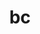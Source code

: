 ---
title: "bc"
layout: cache
categories: [package, develop]
meta: {"compilers": ["gcc@11.4.0"], "num_specs": 19, "num_specs_by_stack": {"e4s": 9, "e4s-neoverse-v2": 10, "root": 19, "tutorial": 9}, "oss": ["ubuntu22.04"], "platforms": ["linux"], "stacks": ["e4s", "e4s-neoverse-v2", "root", "tutorial"], "targets": ["neoverse_v2", "x86_64_v3"], "versions": ["1.07.1"]}
spec_details: [{"compiler": "gcc@11.4.0", "hash": "4332aafto33aazwgnil7tqf4k6o4cktn", "os": "ubuntu22.04", "platform": "linux", "size": "-", "stacks": ["e4s", "root", "tutorial"], "target": "x86_64_v3", "variants": ["build_system=autotools"], "versions": ["1.07.1"]}, {"compiler": "gcc@11.4.0", "hash": "4pdudlq4nfje335fogjpjzzxtnwju65c", "os": "ubuntu22.04", "platform": "linux", "size": "-", "stacks": ["e4s-neoverse-v2", "root"], "target": "neoverse_v2", "variants": ["build_system=autotools"], "versions": ["1.07.1"]}, {"compiler": "gcc@11.4.0", "hash": "6dg72liy6wngtsy6yjofzkekfhu5dl4k", "os": "ubuntu22.04", "platform": "linux", "size": "-", "stacks": ["e4s", "root", "tutorial"], "target": "x86_64_v3", "variants": ["build_system=autotools"], "versions": ["1.07.1"]}, {"compiler": "gcc@11.4.0", "hash": "6hjynqhb7yrxl5grz76dwlc6frrmrcro", "os": "ubuntu22.04", "platform": "linux", "size": "-", "stacks": ["e4s", "root", "tutorial"], "target": "x86_64_v3", "variants": ["build_system=autotools"], "versions": ["1.07.1"]}, {"compiler": "gcc@11.4.0", "hash": "7iaaa2dc5zjcfyix2wzkvnwvjrvxrryc", "os": "ubuntu22.04", "platform": "linux", "size": "-", "stacks": ["e4s", "root", "tutorial"], "target": "x86_64_v3", "variants": ["build_system=autotools"], "versions": ["1.07.1"]}, {"compiler": "gcc@11.4.0", "hash": "ciiyu7ca2dhveuaodlz4duysy5zmf5pi", "os": "ubuntu22.04", "platform": "linux", "size": "-", "stacks": ["e4s-neoverse-v2", "root"], "target": "neoverse_v2", "variants": ["build_system=autotools"], "versions": ["1.07.1"]}, {"compiler": "gcc@11.4.0", "hash": "dgv26h7s55yecpdepbag2oeqwyjj23vm", "os": "ubuntu22.04", "platform": "linux", "size": "-", "stacks": ["e4s", "root", "tutorial"], "target": "x86_64_v3", "variants": ["build_system=autotools"], "versions": ["1.07.1"]}, {"compiler": "gcc@11.4.0", "hash": "g5ewmndmplwv5hjxjcygx6rp4pxkzbg4", "os": "ubuntu22.04", "platform": "linux", "size": "-", "stacks": ["e4s-neoverse-v2", "root"], "target": "neoverse_v2", "variants": ["build_system=autotools"], "versions": ["1.07.1"]}, {"compiler": "gcc@11.4.0", "hash": "htklhwmqdlztfoj7foj2cfwdfsfj7roi", "os": "ubuntu22.04", "platform": "linux", "size": "-", "stacks": ["e4s-neoverse-v2", "root"], "target": "neoverse_v2", "variants": ["build_system=autotools"], "versions": ["1.07.1"]}, {"compiler": "gcc@11.4.0", "hash": "jascmhlinky3mfgyfyhqwzfgrjioqnkb", "os": "ubuntu22.04", "platform": "linux", "size": "-", "stacks": ["e4s", "root", "tutorial"], "target": "x86_64_v3", "variants": ["build_system=autotools"], "versions": ["1.07.1"]}, {"compiler": "gcc@11.4.0", "hash": "kl2ijv4fehpe4wkkap4cgapfv6x5sjsz", "os": "ubuntu22.04", "platform": "linux", "size": "-", "stacks": ["e4s-neoverse-v2", "root"], "target": "neoverse_v2", "variants": ["build_system=autotools"], "versions": ["1.07.1"]}, {"compiler": "gcc@11.4.0", "hash": "nzsrjmxmlv6ffggtjayp5wyhufwo5pro", "os": "ubuntu22.04", "platform": "linux", "size": "-", "stacks": ["e4s-neoverse-v2", "root"], "target": "neoverse_v2", "variants": ["build_system=autotools"], "versions": ["1.07.1"]}, {"compiler": "gcc@11.4.0", "hash": "r3fgqmwajhw77j2ponekzfpopeem5n7y", "os": "ubuntu22.04", "platform": "linux", "size": "-", "stacks": ["e4s-neoverse-v2", "root"], "target": "neoverse_v2", "variants": ["build_system=autotools"], "versions": ["1.07.1"]}, {"compiler": "gcc@11.4.0", "hash": "r4qomo6ggratnxxejpviw7qrqlqrmch6", "os": "ubuntu22.04", "platform": "linux", "size": "-", "stacks": ["e4s", "root", "tutorial"], "target": "x86_64_v3", "variants": ["build_system=autotools"], "versions": ["1.07.1"]}, {"compiler": "gcc@11.4.0", "hash": "rdyasoiuzs4rl2gk3ahcqk237w2j6ofh", "os": "ubuntu22.04", "platform": "linux", "size": "-", "stacks": ["e4s-neoverse-v2", "root"], "target": "neoverse_v2", "variants": ["build_system=autotools"], "versions": ["1.07.1"]}, {"compiler": "gcc@11.4.0", "hash": "svtz6xc2zpfgm2wl7ep6ieynq5onelwz", "os": "ubuntu22.04", "platform": "linux", "size": "-", "stacks": ["e4s-neoverse-v2", "root"], "target": "neoverse_v2", "variants": ["build_system=autotools"], "versions": ["1.07.1"]}, {"compiler": "gcc@11.4.0", "hash": "wqb3wqm7o47ffhal6soycke5hju6ymq7", "os": "ubuntu22.04", "platform": "linux", "size": "-", "stacks": ["e4s-neoverse-v2", "root"], "target": "neoverse_v2", "variants": ["build_system=autotools"], "versions": ["1.07.1"]}, {"compiler": "gcc@11.4.0", "hash": "x72hlxbfey6c5ljc3i3cyj2jo24zkr6r", "os": "ubuntu22.04", "platform": "linux", "size": "-", "stacks": ["e4s", "root", "tutorial"], "target": "x86_64_v3", "variants": ["build_system=autotools"], "versions": ["1.07.1"]}, {"compiler": "gcc@11.4.0", "hash": "znzy737ipkrxbq2zpcisnvflcv4c5p26", "os": "ubuntu22.04", "platform": "linux", "size": "-", "stacks": ["e4s", "root", "tutorial"], "target": "x86_64_v3", "variants": ["build_system=autotools"], "versions": ["1.07.1"]}]
---